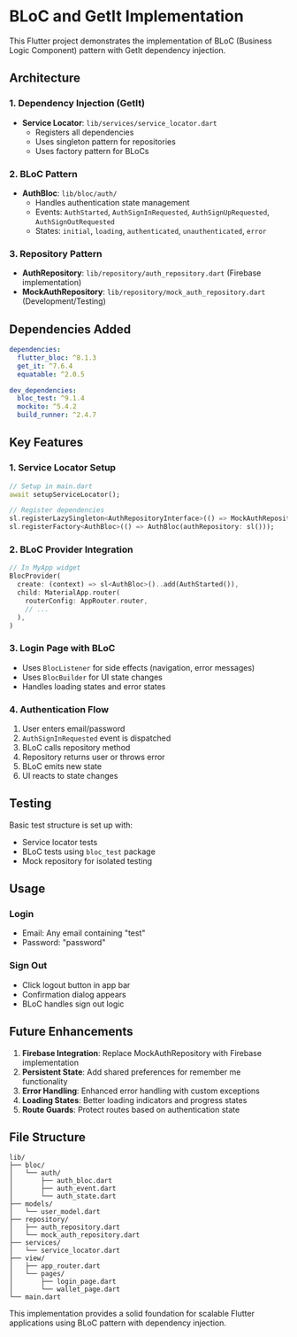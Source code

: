 # BLoC and GetIt Implementation

This Flutter project demonstrates the implementation of BLoC (Business Logic Component) pattern with GetIt dependency injection.

## Architecture

### 1. Dependency Injection (GetIt)
- **Service Locator**: `lib/services/service_locator.dart`
  - Registers all dependencies
  - Uses singleton pattern for repositories
  - Uses factory pattern for BLoCs

### 2. BLoC Pattern
- **AuthBloc**: `lib/bloc/auth/`
  - Handles authentication state management
  - Events: `AuthStarted`, `AuthSignInRequested`, `AuthSignUpRequested`, `AuthSignOutRequested`
  - States: `initial`, `loading`, `authenticated`, `unauthenticated`, `error`

### 3. Repository Pattern
- **AuthRepository**: `lib/repository/auth_repository.dart` (Firebase implementation)
- **MockAuthRepository**: `lib/repository/mock_auth_repository.dart` (Development/Testing)

## Dependencies Added

```yaml
dependencies:
  flutter_bloc: ^8.1.3
  get_it: ^7.6.4
  equatable: ^2.0.5

dev_dependencies:
  bloc_test: ^9.1.4
  mockito: ^5.4.2
  build_runner: ^2.4.7
```

## Key Features

### 1. Service Locator Setup
```dart
// Setup in main.dart
await setupServiceLocator();

// Register dependencies
sl.registerLazySingleton<AuthRepositoryInterface>(() => MockAuthRepository());
sl.registerFactory<AuthBloc>(() => AuthBloc(authRepository: sl()));
```

### 2. BLoC Provider Integration
```dart
// In MyApp widget
BlocProvider(
  create: (context) => sl<AuthBloc>()..add(AuthStarted()),
  child: MaterialApp.router(
    routerConfig: AppRouter.router,
    // ...
  ),
)
```

### 3. Login Page with BLoC
- Uses `BlocListener` for side effects (navigation, error messages)
- Uses `BlocBuilder` for UI state changes
- Handles loading states and error states

### 4. Authentication Flow
1. User enters email/password
2. `AuthSignInRequested` event is dispatched
3. BLoC calls repository method
4. Repository returns user or throws error
5. BLoC emits new state
6. UI reacts to state changes

## Testing

Basic test structure is set up with:
- Service locator tests
- BLoC tests using `bloc_test` package
- Mock repository for isolated testing

## Usage

### Login
- Email: Any email containing "test"
- Password: "password"

### Sign Out
- Click logout button in app bar
- Confirmation dialog appears
- BLoC handles sign out logic

## Future Enhancements

1. **Firebase Integration**: Replace MockAuthRepository with Firebase implementation
2. **Persistent State**: Add shared preferences for remember me functionality
3. **Error Handling**: Enhanced error handling with custom exceptions
4. **Loading States**: Better loading indicators and progress states
5. **Route Guards**: Protect routes based on authentication state

## File Structure

```
lib/
├── bloc/
│   └── auth/
│       ├── auth_bloc.dart
│       ├── auth_event.dart
│       └── auth_state.dart
├── models/
│   └── user_model.dart
├── repository/
│   ├── auth_repository.dart
│   └── mock_auth_repository.dart
├── services/
│   └── service_locator.dart
├── view/
│   ├── app_router.dart
│   └── pages/
│       ├── login_page.dart
│       └── wallet_page.dart
└── main.dart
```

This implementation provides a solid foundation for scalable Flutter applications using BLoC pattern with dependency injection.
